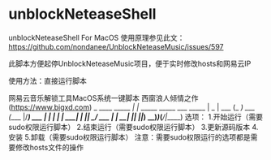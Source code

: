 # unblockNeteaseShell
unblockNeteaseShell For MacOS
使用原理参见此文：
https://github.com/nondanee/UnblockNeteaseMusic/issues/597

此脚本方便起停UnblockNeteaseMusic项目，便于实时修改hosts和网易云IP

使用方法：直接运行脚本

   网易云音乐解锁工具MacOS系统一键脚本
西窗浪人倾情之作(https://www.bigxd.com)
               _
 ____  _____ _| |_ _____ _____  ___ _____
|  _ \| ___ (_   _) ___ (____ |/___) ___ |
| | | | ____| | |_| ____/ ___ |___ | ____|
|_| |_|_____)  \__)_____)_____(___/|_____)
选项：
1.开始运行（需要sudo权限运行脚本）
2.结束运行（需要sudo权限运行脚本）
3.更新源码版本
4.安装
5.卸载（需要sudo权限运行脚本）
注意：需要sudo权限运行的选项都是需要修改hosts文件的操作
